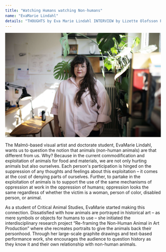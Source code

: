 ```yaml
---
title: "Watching Humans watching Non-humans"
name: "EvaMarie Lindahl"
details: "THOUGHTS by Eva Marie Lindahl INTERVIEW by Lizette Olofsson PHOTOGRAPHY by Emilia XXX"
---
```


![EvaMarie](../images/evamarie.jpg)

The Malmö-based visual artist and doctorate student, EvaMarie Lindahl, wants us to question the notion that animals (non-human animals) are that different from us. Why? Because in the current commodification and exploitation of animals for food and materials, we are not only hurting animals but also ourselves. Each person's participation is hinged on the suppression of any thoughts and feelings about this exploitation – it comes at the cost of denying parts of ourselves. Further, to partake in the exploitation of animals is to support the use of the same mechanisms of oppression at work in the oppression of humans; oppression looks the same regardless of whether the victim is a woman, person of color, disabled person, or animal. 

As a student of Critical Animal Studies, EvaMarie started making this connection. Dissatisfied with how animals are portrayed in historical art – as mere symbols or objects for humans to use – she initiated the interdisciplinary research project “Re-framing the Non-Human Animal in Art Production” where she recreates portraits to give the animals back their personhood. Through her large-scale graphite drawings and text-based performance work, she encourages the audience to question history as they know it and their own relationship with non-human animals. 
